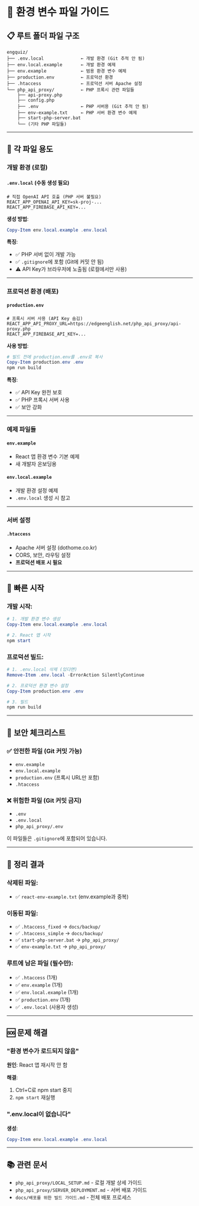 # 📁 환경 변수 파일 가이드

## 📋 루트 폴더 파일 구조

```
engquiz/
├── .env.local              ← 개발 환경 (Git 추적 안 됨)
├── env.local.example       ← 개발 환경 예제
├── env.example             ← 범용 환경 변수 예제
├── production.env          ← 프로덕션 환경
├── .htaccess               ← 프로덕션 서버 Apache 설정
└── php_api_proxy/          ← PHP 프록시 관련 파일들
    ├── api-proxy.php
    ├── config.php
    ├── .env                ← PHP 서버용 (Git 추적 안 됨)
    ├── env-example.txt     ← PHP 서버 환경 변수 예제
    ├── start-php-server.bat
    └── (기타 PHP 파일들)
```

---

## 🎯 **각 파일 용도**

### **개발 환경 (로컬)**

#### `.env.local` (수동 생성 필요)
```env
# 직접 OpenAI API 호출 (PHP 서버 불필요)
REACT_APP_OPENAI_API_KEY=sk-proj-...
REACT_APP_FIREBASE_API_KEY=...
```

**생성 방법**:
```powershell
Copy-Item env.local.example .env.local
```

**특징**:
- ✅ PHP 서버 없이 개발 가능
- ✅ `.gitignore`에 포함 (Git에 커밋 안 됨)
- ⚠️ API Key가 브라우저에 노출됨 (로컬에서만 사용)

---

### **프로덕션 환경 (배포)**

#### `production.env`
```env
# 프록시 서버 사용 (API Key 숨김)
REACT_APP_API_PROXY_URL=https://edgeenglish.net/php_api_proxy/api-proxy.php
REACT_APP_FIREBASE_API_KEY=...
```

**사용 방법**:
```powershell
# 빌드 전에 production.env를 .env로 복사
Copy-Item production.env .env
npm run build
```

**특징**:
- ✅ API Key 완전 보호
- ✅ PHP 프록시 서버 사용
- ✅ 보안 강화

---

### **예제 파일들**

#### `env.example`
- React 앱 환경 변수 기본 예제
- 새 개발자 온보딩용

#### `env.local.example`
- 개발 환경 설정 예제
- `.env.local` 생성 시 참고

---

### **서버 설정**

#### `.htaccess`
- Apache 서버 설정 (dothome.co.kr)
- CORS, 보안, 라우팅 설정
- **프로덕션 배포 시 필요**

---

## 🚀 **빠른 시작**

### **개발 시작**:
```powershell
# 1. 개발 환경 변수 생성
Copy-Item env.local.example .env.local

# 2. React 앱 시작
npm start
```

### **프로덕션 빌드**:
```powershell
# 1. .env.local 삭제 (있다면)
Remove-Item .env.local -ErrorAction SilentlyContinue

# 2. 프로덕션 환경 변수 설정
Copy-Item production.env .env

# 3. 빌드
npm run build
```

---

## 🔐 **보안 체크리스트**

### ✅ **안전한 파일** (Git 커밋 가능)
- `env.example`
- `env.local.example`
- `production.env` (프록시 URL만 포함)
- `.htaccess`

### ❌ **위험한 파일** (Git 커밋 금지)
- `.env`
- `.env.local`
- `php_api_proxy/.env`

이 파일들은 `.gitignore`에 포함되어 있습니다.

---

## 📝 **정리 결과**

### **삭제된 파일**:
- ✅ `react-env-example.txt` (env.example과 중복)

### **이동된 파일**:
- ✅ `.htaccess_fixed` → `docs/backup/`
- ✅ `.htaccess_simple` → `docs/backup/`
- ✅ `start-php-server.bat` → `php_api_proxy/`
- ✅ `env-example.txt` → `php_api_proxy/`

### **루트에 남은 파일** (필수만):
- ✅ `.htaccess` (1개)
- ✅ `env.example` (1개)
- ✅ `env.local.example` (1개)
- ✅ `production.env` (1개)
- ✅ `.env.local` (사용자 생성)

---

## 🆘 **문제 해결**

### "환경 변수가 로드되지 않음"

**원인**: React 앱 재시작 안 함

**해결**:
1. Ctrl+C로 npm start 중지
2. `npm start` 재실행

### ".env.local이 없습니다"

**생성**:
```powershell
Copy-Item env.local.example .env.local
```

---

## 📚 **관련 문서**

- `php_api_proxy/LOCAL_SETUP.md` - 로컬 개발 상세 가이드
- `php_api_proxy/SERVER_DEPLOYMENT.md` - 서버 배포 가이드
- `docs/배포를 위한 빌드 가이드.md` - 전체 배포 프로세스

